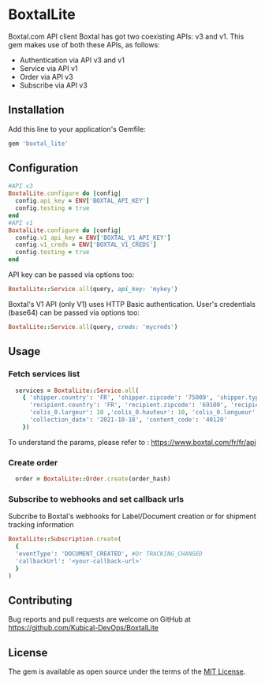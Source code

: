 # BoxtalLite

Boxtal.com API client
Boxtal has got two coexisting APIs: v3 and v1. 
This gem makes use of both these APIs, as follows:
- Authentication via API v3 and v1
- Service via API v1
- Order via API v3
- Subscribe via API v3

## Installation

Add this line to your application's Gemfile:

```ruby
gem 'boxtal_lite'
```

## Configuration

```ruby
#API v3
BoxtalLite.configure do |config| 
  config.api_key = ENV['BOXTAL_API_KEY']
  config.testing = true
end
#API v1
BoxtalLite.configure do |config| 
  config.v1_api_key = ENV['BOXTAL_V1_API_KEY']
  config.v1_creds = ENV['BOXTAL_V1_CREDS']
  config.testing = true
end
```

API key can be passed via options too:

```ruby
BoxtalLite::Service.all(query, api_key: 'mykey')
```

Boxtal's V1 API (only V1) uses HTTP Basic authentication. User's credentials (base64) can be passed via options too: 

```ruby
BoxtalLite::Service.all(query, creds: 'mycreds')
```


## Usage

### Fetch services list

```ruby
  services = BoxtalLite::Service.all(
    { 'shipper.country': 'FR', 'shipper.zipcode': '75009', 'shipper.type': 'company', #from
      'recipient.country': 'FR', 'recipient.zipcode': '69100', 'recipient.type': 'individual', #to
      'colis_0.largeur': 10 ,'colis_0.hauteur': 10, 'colis_0.longueur': 10, 'colis_0.poids': 0.5, 'colis.valeur': 15, #dimensions
      'collection_date': '2021-10-18', 'content_code': '40120' 
    })
```
To understand the params, please refer to : https://www.boxtal.com/fr/fr/api

### Create order

```ruby
  order = BoxtalLite::Order.create(order_hash)
```

### Subscribe to webhooks and set callback urls

Subcribe to Boxtal's webhooks for Label/Document creation or for shipment tracking information
  ```ruby
  BoxtalLite::Subscription.create(
    {
    'eventType': 'DOCUMENT_CREATED', #Or TRACKING_CHANGED
    'callbackUrl': '<your-callback-url>'
    }
  )
  ```

## Contributing

Bug reports and pull requests are welcome on GitHub at https://github.com/Kubical-DevOps/BoxtalLite


## License

The gem is available as open source under the terms of the [MIT License](http://opensource.org/licenses/MIT).

